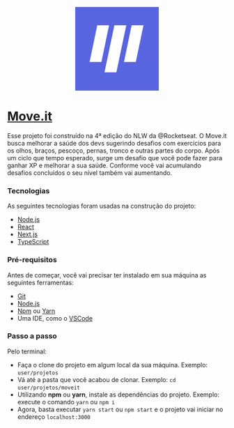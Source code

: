<p align="center">
  <img src="https://github.com/uesleisuptitz/moveit/blob/main/public/logo192.png" alt="Move.it" />
</p>

# [Move.it](https://moveit-uesleisuptitz.vercel.app/)

Esse projeto foi construído na 4ª edição do NLW da @Rocketseat. O Move.it busca melhorar a saúde dos devs sugerindo desafios com exercícios para os olhos, braços, pescoço, pernas, tronco e outras partes do corpo. Após um ciclo que tempo esperado, surge um desafio que você pode fazer para ganhar XP e melhorar a sua saúde. Conforme você vai acumulando desafios concluídos o seu nível também vai aumentando.
  
### Tecnologias

As seguintes tecnologias foram usadas na construção do projeto:
- [Node.js](https://nodejs.org/en/)
- [React](https://pt-br.reactjs.org/)
- [Next.js](https://nextjs.org/)
- [TypeScript](https://www.typescriptlang.org/)

### Pré-requisitos

Antes de começar, você vai precisar ter instalado em sua máquina as seguintes ferramentas:
- [Git](https://git-scm.com)
- [Node.js](https://nodejs.org/en/)
- [Npm](https://www.npmjs.com/) ou [Yarn](https://yarnpkg.com/)
- Uma IDE, como o [VSCode](https://code.visualstudio.com/)

### Passo a passo

Pelo terminal:
- Faça o clone do projeto em algum local da sua máquina. Exemplo: `user/projetos`
- Vá até a pasta que você acabou de clonar. Exemplo: `cd user/projetos/moveit`
- Utilizando **npm** ou **yarn**, instale as dependências do projeto. Exemplo: execute o comando `yarn` ou `npm i`
- Agora, basta executar `yarn start` ou `npm start` e o projeto vai iniciar no endereço `localhost:3000`
